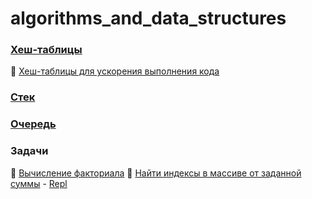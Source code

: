 # algorithms_and_data_structures

### [Хеш-таблицы](1.md)

:round_pushpin: [Хеш-таблицы для ускорения выполнения кода](2.md)

### [Стек](3.md)

### [Очередь](4.md)

### Задачи 
:round_pushpin: [Вычисление факториала](5.md)
:round_pushpin: [Найти индексы в массиве от заданной суммы](6.md) - [Repl](https://jsfiddle.net/ingavish/7bg9drvc/15/)
